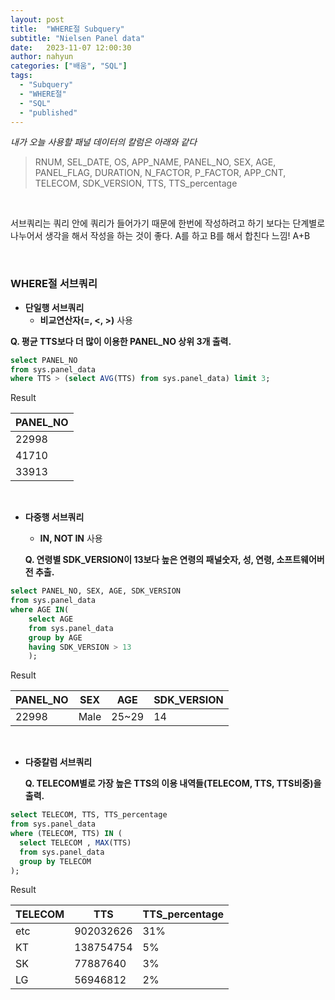 ```yaml
---
layout: post
title:  "WHERE절 Subquery"
subtitle: "Nielsen Panel data"
date:   2023-11-07 12:00:30
author: nahyun
categories: ["배움", "SQL"]
tags:
  - "Subquery"
  - "WHERE절"
  - "SQL"
  - "published"
---
```




*내가 오늘 사용할 패널 데이터의 칼럼은 아래와 같다*

>RNUM, SEL_DATE, OS, APP_NAME, PANEL_NO, SEX, AGE, PANEL_FLAG, DURATION, N_FACTOR, P_FACTOR, APP_CNT, TELECOM, SDK_VERSION, TTS, TTS_percentage


<br>

서브쿼리는 쿼리 안에 쿼리가 들어가기 때문에 한번에 작성하려고 하기 보다는 단계별로 나누어서 생각을 해서 작성을 하는 것이 좋다. A를 하고 B를 해서 합친다 느낌! A+B

<br>

### WHERE절 서브쿼리

- **단일행 서브쿼리**
  - **비교연산자(=, <, >)** 사용

**Q. 평균 TTS보다 더 많이 이용한 PANEL_NO 상위 3개 출력.**

```sql
select PANEL_NO 
from sys.panel_data
where TTS > (select AVG(TTS) from sys.panel_data) limit 3;
```

Result

|PANEL_NO|
|---|
|22998|
|41710|
|33913|


<br>

- **다중행 서브쿼리**
  - **IN, NOT IN** 사용

  **Q. 연령별 SDK_VERSION이 13보다 높은 연령의 패널숫자, 성, 연령, 소프트웨어버전 추출.**

```sql
select PANEL_NO, SEX, AGE, SDK_VERSION 
from sys.panel_data
where AGE IN(
	select AGE
	from sys.panel_data
	group by AGE
	having SDK_VERSION > 13
	);
```
Result

|PANEL_NO|SEX|AGE|SDK_VERSION|
|---|---|---|---|
|22998|Male|25~29|14|


<br>

- **다중칼럼 서브쿼리**

  **Q. TELECOM별로 가장 높은 TTS의 이용 내역들(TELECOM, TTS, TTS비중)을 출력.**

```sql
select TELECOM, TTS, TTS_percentage 
from sys.panel_data
where (TELECOM, TTS) IN (
  select TELECOM , MAX(TTS)
  from sys.panel_data
  group by TELECOM 
);
```

Result


|TELECOM|TTS|TTS_percentage|
|---|---|---|
etc|902032626|31%
KT|138754754|5%
SK|77887640|3%
LG|56946812|2%